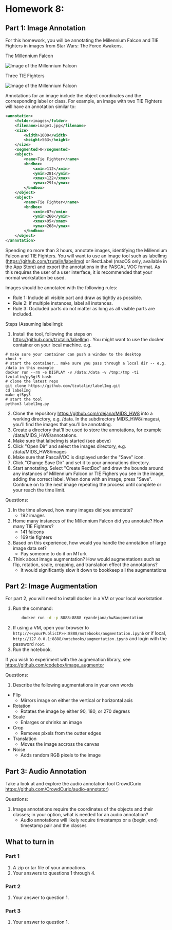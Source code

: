 # Homework 8: 
## Part 1: Image Annotation
For this homework, you will be annotating the Millennium Falcon and TIE Fighters in images from Star Wars: The Force Awakens.  

The Millennium Falcon

![Image of the Millennium Falcon](./falcon.jpg)


Three TIE Fighters

![Image of the Millennium Falcon](./fighters.jpg)


Annotations for an image include the object coordinates and the corresponding label or class.
For example, an image with two TIE Fighters will have an annotation similar to:

```xml
<annotation>
    <folder>images</folder>
    <filename>image1.jpg</filename>
    <size>
        <width>1000</width>
        <height>563</height>
    </size>
    <segmented>0</segmented>
    <object>
        <name>Tie Fighter</name>
        <bndbox>
            <xmin>112</xmin>
            <ymin>281</ymin>
            <xmax>122</xmax>
            <ymax>291</ymax>
        </bndbox>
    </object>
    <object>
        <name>Tie Fighter</name>
        <bndbox>
            <xmin>87</xmin>
            <ymin>260</ymin>
            <xmax>95</xmax>
            <ymax>268</ymax>
        </bndbox>
    </object>
</annotation>

```
Spending no more than 3 hours, annotate images, identifying the Millennium Falcon and TIE Fighters.   You will want to use an image tool such as labelImg (https://github.com/tzutalin/labelImg) or RectLabel (macOS only, available in the App Store) and export the annotations in the PASCAL VOC format.  As this requires the user of a user interface, it is recommended that your normal workstation be used.

Images should be annotated with the following rules:

* Rule 1: Include all visible part and draw as tightly as possible.
* Rule 2: If multiple instances, label all instances.
* Rule 3: Occluded parts do not matter as long as all visible parts are included.

Steps (Assuming labelImg):
1. Install the tool, following the steps on https://github.com/tzutalin/labelImg . You might want to use the docker container on your local machine. e.g.
```
# make sure your container can push a window to the desktop
xhost +
# start the container.. make sure you pass through a local dir -- e.g. /data in this example
docker run --rm -e DISPLAY -v /data:/data -v /tmp:/tmp -ti tzutalin/py3qt5 bash
# clone the latest repo
git clone https://github.com/tzutalin/labelImg.git
cd labelImg
make qt5py3
# start the tool
python3 labelImg.py
```

2. Clone the repository https://github.com/rdejana/MIDS_HW8 into a working directory, e.g. /data.  In the subdirectory MIDS_HW8/images/, you'll find the images that you'll be annotating.  
3. Create a directory that'll be used to store the annotations, for example /data/MIDS_HW8/annotations.
4. Make sure that lalbeImg is started (see above)
5. Click "Open Dir" and select the images directory, e.g. /data/MIDS_HW8/images
6. Make sure that PascalVOC is displayed under the "Save" icon.
7. Click "Change Save Dir" and set it to your annonations directory.
8. Start annotating.  Select "Create RectBox" and draw the bounds around any instances of Millennium Falcon or TIE Fighers you see in the image, adding the correct label.  When done with an image, press "Save".  Continue on to the next image repeating the process until complete or your reach the time limit.


Questions: 
1.	In the time allowed, how many images did you annotate?  
    * 192 images
2.	Home many instances of the Millennium Falcon did you annotate?  How many TIE Fighters?
    * 141 falcons
    * 169 tie fighters
3.	Based on this experience,  how would you handle the annotation of large image data set?
    * Pay someone to do it on MTurk
4.	Think about image augmentation?  How would augmentations such as flip, rotation, scale, cropping, and translation effect the annotations?
    * It would significantly slow it down to bookkeep all the augmentations 

## Part 2: Image Augmentation
For part 2, you will need to install docker in a VM or your local workstation.  

1. Run the command:
```bash
       docker run -d -p 8888:8888 ryandejana/hw8augmentation
```
2. If using a VM, open your browser to ```http://<<yourPublicIP>>:8888/notebooks/augmentation.ipynb``` or if local, ```http://127.0.0.1:8888/notebooks/augmentation.ipynb``` and login with the password ```root```.
3. Run the notebook.

If you wish to experiment with the augmenation library, see https://github.com/codebox/image_augmentor

Questions: 
1. Describe the following augmentations in your own words
-	Flip
    * Mirrors image on either the vertical or horizontal axis
- 	Rotation
    * Rotates the image by either 90, 180, or 270 degress
-	Scale
    * Enlarges or shrinks an image
-	Crop
    * Removes pixels from the outter edges
-	Translation
    * Moves the image accross the canvas
-	Noise
    * Adds random RGB pixels to the image

## Part 3: Audio Annotation
Take a look at and explore the audio annotation tool CrowdCurio https://github.com/CrowdCurio/audio-annotator)

Questions:
1.	Image annotations require the coordinates of the objects and their classes; in your option, what is needed for an audio annotation? 
    * Audio annotations will likely require timestamps or a (begin, end) timestamp pair and the classes


## What to turn  in
### Part 1
1. A zip or tar file of your annoations.
2. Your answers to questions 1 through 4. 

### Part 2
1. Your answer to question 1.

### Part 3
1. Your answer to question 1.

